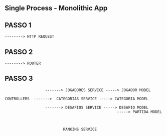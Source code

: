 

## Single Process - Monolithic App


## PASSO 1 

    --------> HTTP REQUEST


## PASSO 2

    --------> ROUTER

## PASSO 3 

                    
                      -------> JOGADORES SERVICE -----> JOGADOR MODEL

    CONTROLLERS  ------->  CATEGORIAS SERVICE -----> CATEGORIA MODEL

                      -------> DESAFIOS SERVICE -----> DESAFIO MODEL
                                                      -----> PARTIDA MODEL    



                              RANKINS SERVICE       

